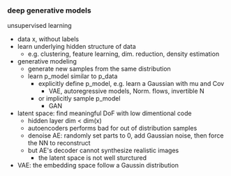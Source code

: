 ### deep generative models

unsupervised learning
- data x, without labels
- learn underlying hidden structure of data
    - e.g. clustering, feature learning, dim. reduction, density estimation
- generative modeling
    - generate new samples from the same distribution
    - learn p_model similar to p_data
        - explicitly define p_model, e.g. learn a Gaussian with mu and Cov
            - VAE, autoregressive models, Norm. flows, invertible N
        - or implicitly sample p_model
            - GAN
- latent space: find meaningful DoF with low dimentional code
    - hidden layer dim < dim(x)
    - autoencoders performs bad for out of distribution samples
    - denoise AE: randomly set parts to 0, add Gaussian noise, then force the NN to reconstruct
    - but AE's decoder cannot synthesize realistic images
        - the latent space is not well sturctured
- VAE: the embedding space follow a Gaussin distribution
